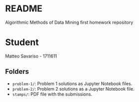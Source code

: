 # README

Algorithmic Methods of Data Mining first homework repository

# Student

Matteo Savariso - 1711611

## Folders


* `problem-1/`: Problem 1 solutions as Jupyter Notebook files.
* `problem-2/`: Problem 2 solutions as a Jupyter Notebook file.
* `stamps/`: PDF file with the submissions.
